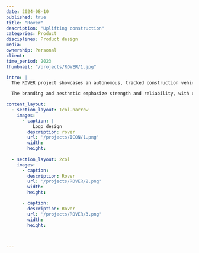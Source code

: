 ```yaml
---
date: 2024-08-10
published: true
title: "Rover"
description: "Uplifting construction"
categories: Product
disciplines: Product design
media:
ownership: Personal
client:
time_period: 2023
thumbnail: "/projects/ROVER/1.jpg"

intro: |
  The ROVER project showcases an autonomous, tracked construction vehicle designed to streamline material handling on construction sites. With its robust build and advanced navigation capabilities, ROVER provides a reliable, hands-free solution for transporting heavy loads in rugged terrains.

  The branding and aesthetic emphasize strength and reliability, with clean lines and a high-contrast color scheme that ensures visibility on-site. The "Uplifting Construction" tagline speaks to ROVER's mission of transforming the construction industry through innovation and automation.

content_layout:
  - section_layout: 1col-narrow
    images:
      - caption: |
          Logo design
        description: rover
        url: '/projects/ICON/1.png'
        width:
        height:
        
  - section_layout: 2col
    images:
      - caption:
        description: Rover
        url: '/projects/ROVER/2.png'
        width:
        height:

      - caption:
        description: Rover
        url: '/projects/ROVER/3.png'
        width:
        height:



---
```

